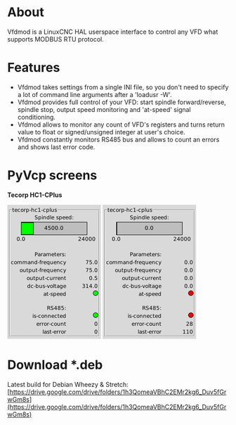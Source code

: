# About
Vfdmod is a LinuxCNC HAL userspace interface to control any VFD what supports MODBUS RTU protocol.

# Features
- Vfdmod takes settings from a single INI file, so you don't need to specify a lot of command line arguments after a 'loadusr -W'.
- Vfdmod provides full control of your VFD: start spindle forward/reverse, spindle stop, output speed monitoring and 'at-speed' signal conditioning.
- Vfdmod allows to monitor any count of VFD's registers and turns return value to float or signed/unsigned integer at user's choice.
- Vfdmod constantly monitors RS485 bus and allows to count an errors and shows last error code.

# PyVcp screens
**Tecorp HC1-CPlus**

![](https://raw.githubusercontent.com/aekhv/vfdmod/master/images/hc1-cplus-1.png) ![](https://raw.githubusercontent.com/aekhv/vfdmod/master/images/hc1-cplus-2.png)

# Download \*.deb
Latest build for Debian Wheezy & Stretch: [https://drive.google.com/drive/folders/1h3QomeaVBhC2EMr2kg6_Duv5fGrwGm8s](https://drive.google.com/drive/folders/1h3QomeaVBhC2EMr2kg6_Duv5fGrwGm8s)
